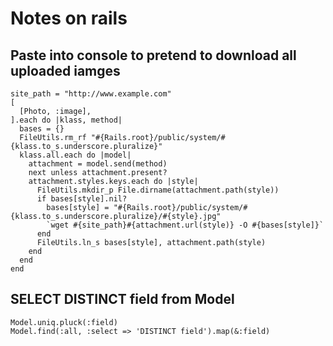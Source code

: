 # Notes on rails

## Paste into console to pretend to download all uploaded iamges
    site_path = "http://www.example.com"
    [
      [Photo, :image],
    ].each do |klass, method|
      bases = {}
      FileUtils.rm_rf "#{Rails.root}/public/system/#{klass.to_s.underscore.pluralize}"
      klass.all.each do |model|
        attachment = model.send(method)
        next unless attachment.present?
        attachment.styles.keys.each do |style|
          FileUtils.mkdir_p File.dirname(attachment.path(style))
          if bases[style].nil?
            bases[style] = "#{Rails.root}/public/system/#{klass.to_s.underscore.pluralize}/#{style}.jpg"
            `wget #{site_path}#{attachment.url(style)} -O #{bases[style]}`
          end
          FileUtils.ln_s bases[style], attachment.path(style)
        end
      end
    end


## SELECT DISTINCT field from Model
    Model.uniq.pluck(:field)
    Model.find(:all, :select => 'DISTINCT field').map(&:field)

